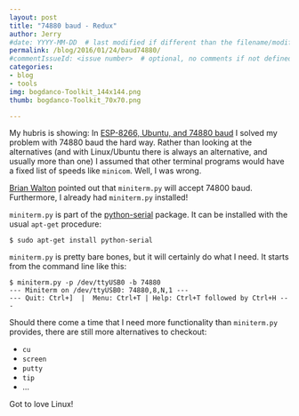 ```yaml
---
layout: post
title: "74880 baud - Redux"
author: Jerry
#date: YYYY-MM-DD  # last modified if different than the filename/modification time
permalink: /blog/2016/01/24/baud74880/
#commentIssueId: <issue number>  # optional, no comments if not defined
categories:
- blog
- tools
img: bogdanco-Toolkit_144x144.png
thumb: bogdanco-Toolkit_70x70.png

---
```


My hubris is showing: In
[ESP-8266, Ubuntu, and 74880 baud](/blog/2016/01/19/baud74880) I solved
my problem with 74880 baud the hard way. Rather than looking at the
alternatives (and with Linux/Ubuntu there is always an alternative, and
usually more than one) I assumed that other terminal programs would have
a fixed list of speeds like `minicom`. Well, I was wrong.

[Brian Walton](https://plus.google.com/101270674426763943785) pointed
out that `miniterm.py` will accept 74800 baud. Furthermore, I already
had `miniterm.py` installed!

<!--more-->
`miniterm.py` is part of the
[python-serial](http://packages.ubuntu.com/trusty/all/python-serial/filelist)
package. It can be installed with the usual `apt-get` procedure:

    $ sudo apt-get install python-serial

`miniterm.py` is pretty bare bones, but it will certainly do what I
need. It starts from the command line like this:

    $ miniterm.py -p /dev/ttyUSB0 -b 74880
    --- Miniterm on /dev/ttyUSB0: 74880,8,N,1 ---
    --- Quit: Ctrl+]  |  Menu: Ctrl+T | Help: Ctrl+T followed by Ctrl+H ---


Should there come a time that I need more functionality than
`miniterm.py` provides, there are still more alternatives to checkout:

  * `cu`
  * `screen`
  * `putty`
  * `tip`
  * ...

Got to love Linux!
